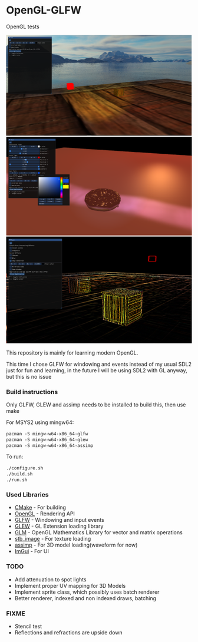 # OpenGL-GLFW
OpenGL tests

![Skybox](assets/screenshots/screenshot1.png?raw=true "Cubemap Demo")
![Donut](assets/screenshots/screenshot2.png?raw=true "Model Demo")
![PostProcessing](assets/screenshots/screenshot3.png?raw=true "Framebuffer Demo")

This repository is mainly for learning modern OpenGL.

This time I chose GLFW for windowing and events instead of my usual SDL2 just for fun
and learning, in the future I will be using SDL2 with GL anyway, but this is no issue

### Build instructions

Only GLFW, GLEW and assimp needs to be installed to build this, then use make

For MSYS2 using mingw64:

```
pacman -S mingw-w64-x86_64-glfw
pacman -S mingw-w64-x86_64-glew
pacman -S mingw-w64-x86_64-assimp
```

To run:

```
./configure.sh
./build.sh
./run.sh
```

### Used Libraries

 * [CMake](https://cmake.org/) - For building
 * [OpenGL](https://www.opengl.org/) - Rendering API
 * [GLFW](https://www.glfw.org/) - Windowing and input events
 * [GLEW](https://glew.sourceforge.net/) - GL Extension loading library
 * [GLM](https://github.com/g-truc/glm) - OpenGL Mathematics Library for vector and matrix operations
 * [stb_image](https://github.com/nothings/stb) - For texture loading
 * [assimp](https://github.com/assimp/assimp) - For 3D model loading(waveform for now)
 * [ImGui](https://github.com/ocornut/imgui) - For UI

### TODO

 * Add attenuation to spot lights
 * Implement proper UV mapping for 3D Models
 * Implement sprite class, which possibly uses batch renderer
 * Better renderer, indexed and non indexed draws, batching

### FIXME

 * Stencil test
 * Reflections and refractions are upside down
